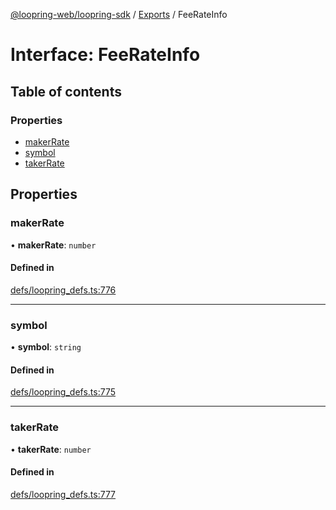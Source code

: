 [@loopring-web/loopring-sdk](../README.md) / [Exports](../modules.md) / FeeRateInfo

# Interface: FeeRateInfo

## Table of contents

### Properties

- [makerRate](FeeRateInfo.md#makerrate)
- [symbol](FeeRateInfo.md#symbol)
- [takerRate](FeeRateInfo.md#takerrate)

## Properties

### makerRate

• **makerRate**: `number`

#### Defined in

[defs/loopring_defs.ts:776](https://github.com/Loopring/loopring_sdk/blob/538bd47/src/defs/loopring_defs.ts#L776)

___

### symbol

• **symbol**: `string`

#### Defined in

[defs/loopring_defs.ts:775](https://github.com/Loopring/loopring_sdk/blob/538bd47/src/defs/loopring_defs.ts#L775)

___

### takerRate

• **takerRate**: `number`

#### Defined in

[defs/loopring_defs.ts:777](https://github.com/Loopring/loopring_sdk/blob/538bd47/src/defs/loopring_defs.ts#L777)
